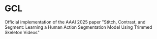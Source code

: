 # GCL
Official implementation of the AAAI 2025 paper "Stitch, Contrast, and Segment: Learning a Human Action Segmentation Model Using Trimmed Skeleton Videos"
